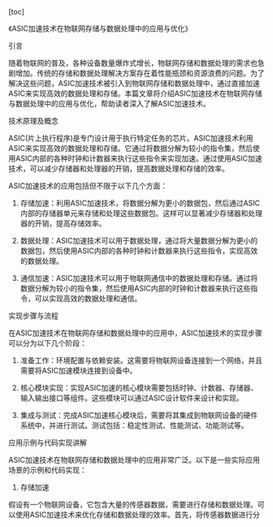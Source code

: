 
[toc]                    
                
                
《ASIC加速技术在物联网存储与数据处理中的应用与优化》

引言

随着物联网的普及，各种设备数量爆炸式增长，物联网存储和数据处理的需求也急剧增加。传统的存储和数据处理解决方案存在着性能瓶颈和资源浪费的问题。为了解决这些问题，ASIC加速技术被引入到物联网存储和数据处理中，通过直接加速ASIC来实现高效的数据处理和存储。本篇文章将介绍ASIC加速技术在物联网存储与数据处理中的应用与优化，帮助读者深入了解ASIC加速技术。

技术原理及概念

ASIC(片上执行程序)是专门设计用于执行特定任务的芯片。ASIC加速技术利用ASIC来实现高效的数据处理和存储。它通过将数据分解为较小的指令集，然后使用ASIC内部的各种时钟和计数器来执行这些指令来实现加速。通过使用ASIC加速技术，可以减少存储器和处理器的开销，提高数据处理和存储的效率。

ASIC加速技术的应用包括但不限于以下几个方面：

1. 存储加速：利用ASIC加速技术，将数据分解为更小的数据包，然后通过ASIC内部的存储器单元来存储和处理这些数据包。这样可以显著减少存储器和处理器的开销，提高存储效率。

2. 数据处理：ASIC加速技术可以用于数据处理，通过将大量数据分解为更小的数据包，然后使用ASIC内部的各种时钟和计数器来执行这些指令，实现高效的数据处理。

3. 通信加速：ASIC加速技术可以用于物联网通信中的数据处理和存储。通过将数据分解为较小的指令集，然后使用ASIC内部的时钟和计数器来执行这些指令，可以实现高效的数据处理和通信。

实现步骤与流程

在ASIC加速技术在物联网存储和数据处理中的应用中，ASIC加速技术的实现步骤可以分为以下几个阶段：

1. 准备工作：环境配置与依赖安装。这需要将物联网设备连接到一个网络，并且需要将ASIC加速模块连接到设备中。

2. 核心模块实现：实现ASIC加速的核心模块需要包括时钟、计数器、存储器、输入输出接口等组件。这些模块可以通过ASIC设计软件来设计和实现。

3. 集成与测试：完成ASIC加速核心模块后，需要将其集成到物联网设备的硬件系统中，并进行测试。测试包括：稳定性测试、性能测试、功能测试等。

应用示例与代码实现讲解

ASIC加速技术在物联网存储和数据处理中的应用非常广泛。以下是一些实际应用场景的示例和代码实现：

1. 存储加速

假设有一个物联网设备，它包含大量的传感器数据，需要进行存储和数据处理。可以使用ASIC加速技术来优化存储和数据处理的效率。首先，将传感器数据进行分

